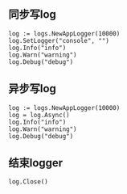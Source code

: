 ## 同步写log 

```
log := logs.NewAppLogger(10000)
log.SetLogger("console", "")
log.Info("info")
log.Warn("warning")
log.Debug("debug")
```

## 异步写log

```
log := logs.NewAppLogger(10000)
log = log.Async()
log.Info("info")
log.Warn("warning")
log.Debug("debug")
```

## 结束logger 

```
log.Close()
```
